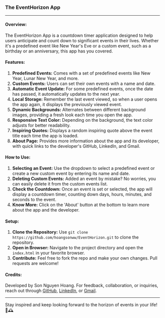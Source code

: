 ### The EventHorizon App

---

#### Overview:
The EventHorizon App is a countdown timer application designed to help users anticipate and count down to significant events in their lives. Whether it's a predefined event like New Year's Eve or a custom event, such as a birthday or an anniversary, this app has you covered.

#### Features:

1. **Predefined Events:** Comes with a set of predefined events like New Year, Lunar New Year, and more.
2. **Custom Events:** Users can set their own events with a name and date.
3. **Automatic Event Update:** For some predefined events, once the date has passed, it automatically updates to the next year.
4. **Local Storage:** Remember the last event viewed, so when a user opens the app again, it displays the previously viewed event.
5. **Dynamic Backgrounds:** Alternates between different background images, providing a fresh look each time you open the app.
6. **Responsive Text Color:** Depending on the background, the text color adjusts for better readability.
7. **Inspiring Quotes:** Displays a random inspiring quote above the event title each time the app is loaded.
8. **About Page:** Provides more information about the app and its developer, with quick links to the developer's GitHub, LinkedIn, and Gmail.

#### How to Use:

1. **Selecting an Event:** Use the dropdown to select a predefined event or create a new custom event by entering its name and date.
2. **Deleting Custom Events:** Added an event by mistake? No worries, you can easily delete it from the custom events list.
3. **Check the Countdown:** Once an event is set or selected, the app will display a countdown timer, counting down days, hours, minutes, and seconds to the event.
4. **Know More:** Click on the 'About' button at the bottom to learn more about the app and the developer.

#### Setup:

1. **Clone the Repository:** Use `git clone https://github.com/hoangsonww/EventHorizon.git` to clone the repository.
2. **Open in Browser:** Navigate to the project directory and open the `index.html` in your favorite browser.
3. **Contribute:** Feel free to fork the repo and make your own changes. Pull requests are welcome!

#### Credits:

Developed by Son Nguyen Hoang. For feedback, collaboration, or inquiries, reach out through [GitHub](https://github.com/hoangsonww), [LinkedIn](https://www.linkedin.com/in/hoangsonw/), or [Gmail](mailto:hoangson091104@gmail.com).

---

Stay inspired and keep looking forward to the horizon of events in your life! 🌅🕰️
